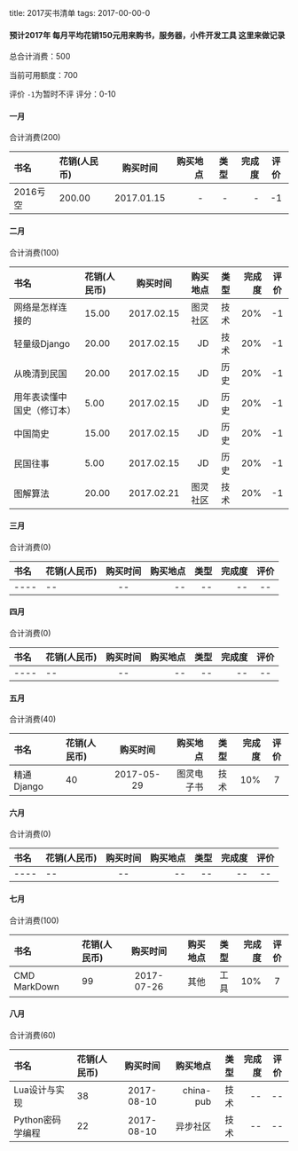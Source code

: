 title: 2017买书清单
tags: 2017-00-00-0

#### 预计2017年 每月平均花销150元用来购书，服务器，小件开发工具 这里来做记录

总合计消费：500

当前可用额度：700

评价 `-1`为暂时不评 评分：0-10

#### 一月 

合计消费(200)

| 书名      |    花销(人民币) | 购买时间  |购买地点| 类型|完成度|评价|
| :-------- | :--------| :--: |--:|--:|-:|:-:|
|2016亏空|	 200.00 	|	2017.01.15|- |-|-|-1|

#### 二月 

合计消费(100)

| 书名      |    花销(人民币) | 购买时间  |购买地点| 类型|完成度|评价|
| :-------- | :--------| :--: |--:|--:|-:|:-:|
|网络是怎样连接的|	 15.00 	|	2017.02.15|图灵社区 |技术|20%|-1|
|轻量级Django|	 20.00 	|	2017.02.15|JD |技术|20%|-1|
|从晚清到民国|	 20.00 	|	2017.02.15|JD |历史|20%|-1|
|用年表读懂中国史（修订本）|	 5.00 	|	2017.02.15|JD |历史|20%|-1|
|中国简史|	 15.00 	|	2017.02.15|JD |历史|20%|-1|
|民国往事|	 5.00 	|	2017.02.15|JD |历史|20%|-1|
|图解算法|	 20.00 	|	2017.02.21|图灵社区 |技术|20%|-1|

#### 三月 

合计消费(0)

| 书名      |    花销(人民币) | 购买时间  |购买地点| 类型|完成度|评价|
| :-------- | :--------| :--: |--:|--:|-:|:-:|
|----|	 -- 	|	--|-- |--|--|--|

#### 四月 

合计消费(0)

| 书名      |    花销(人民币) | 购买时间  |购买地点| 类型|完成度|评价|
| :-------- | :--------| :--: |--:|--:|-:|:-:|
|----|	 -- 	|	--|-- |--|--|--|

#### 五月 

合计消费(40)

| 书名      |    花销(人民币) | 购买时间  |购买地点| 类型|完成度|评价|
| :-------- | :--------| :--: |--:|--:|-:|:-:|
|精通 Django|	 40	|	2017-05-29|图灵电子书 |技术|10%|7|

#### 六月 

合计消费(0)

| 书名      |    花销(人民币) | 购买时间  |购买地点| 类型|完成度|评价|
| :-------- | :--------| :--: |--:|--:|-:|:-:|
|----|	 -- 	|	--|-- |--|--|--|



#### 七月 
合计消费(100)

| 书名      |    花销(人民币) | 购买时间  |购买地点| 类型|完成度|评价|
| :-------- | :--------| :--: |--:|--:|-:|:-:|
|CMD MarkDown|	 99	|	2017-07-26|其他 |工具|10%|7|



#### 八月 
合计消费(60)

| 书名      |    花销(人民币) | 购买时间  |购买地点| 类型|完成度|评价|
| :-------- | :--------| :--: |--:|--:|-:|:-:|
|Lua设计与实现|	 38 	|	2017-08-10|china-pub |技术|--|--|
|Python密码学编程|	 22 	|	2017-08-10|异步社区 |技术|--|--|


